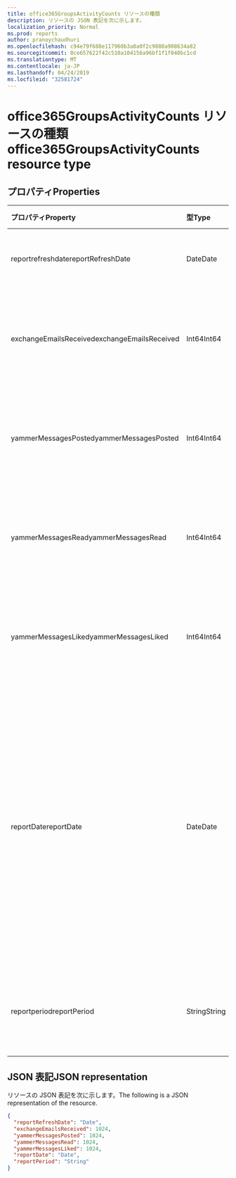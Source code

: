 ```yaml
---
title: office365GroupsActivityCounts リソースの種類
description: リソースの JSON 表記を次に示します。
localization_priority: Normal
ms.prod: reports
author: pranoychaudhuri
ms.openlocfilehash: c94e79f688e117960b3a8a0f2c9888a908634a82
ms.sourcegitcommit: 0ce657622f42c510a104156a96bf1f1f040bc1cd
ms.translationtype: MT
ms.contentlocale: ja-JP
ms.lasthandoff: 04/24/2019
ms.locfileid: "32581724"
---
```

# <a name="office365groupsactivitycounts-resource-type"></a><span data-ttu-id="093c5-103">office365GroupsActivityCounts リソースの種類</span><span class="sxs-lookup"><span data-stu-id="093c5-103">office365GroupsActivityCounts resource type</span></span>

## <a name="properties"></a><span data-ttu-id="093c5-104">プロパティ</span><span class="sxs-lookup"><span data-stu-id="093c5-104">Properties</span></span>

| <span data-ttu-id="093c5-105">プロパティ</span><span class="sxs-lookup"><span data-stu-id="093c5-105">Property</span></span>               | <span data-ttu-id="093c5-106">型</span><span class="sxs-lookup"><span data-stu-id="093c5-106">Type</span></span>   | <span data-ttu-id="093c5-107">説明</span><span class="sxs-lookup"><span data-stu-id="093c5-107">Description</span></span>                              |
| :--------------------- | :----- | ---------------------------------------- |
| <span data-ttu-id="093c5-108">reportrefreshdate</span><span class="sxs-lookup"><span data-stu-id="093c5-108">reportRefreshDate</span></span>      | <span data-ttu-id="093c5-109">Date</span><span class="sxs-lookup"><span data-stu-id="093c5-109">Date</span></span>   | <span data-ttu-id="093c5-110">コンテンツの最新の日付。</span><span class="sxs-lookup"><span data-stu-id="093c5-110">The latest date of the content.</span></span>          |
| <span data-ttu-id="093c5-111">exchangeEmailsReceived</span><span class="sxs-lookup"><span data-stu-id="093c5-111">exchangeEmailsReceived</span></span> | <span data-ttu-id="093c5-112">Int64</span><span class="sxs-lookup"><span data-stu-id="093c5-112">Int64</span></span>  | <span data-ttu-id="093c5-113">グループメールボックスで受信したメールの数。</span><span class="sxs-lookup"><span data-stu-id="093c5-113">The number of emails received by Group mailboxes.</span></span> |
| <span data-ttu-id="093c5-114">yammerMessagesPosted</span><span class="sxs-lookup"><span data-stu-id="093c5-114">yammerMessagesPosted</span></span>   | <span data-ttu-id="093c5-115">Int64</span><span class="sxs-lookup"><span data-stu-id="093c5-115">Int64</span></span>  | <span data-ttu-id="093c5-116">Yammer グループに投稿されたメッセージの数。</span><span class="sxs-lookup"><span data-stu-id="093c5-116">The number of messages posted to Yammer groups.</span></span> |
| <span data-ttu-id="093c5-117">yammerMessagesRead</span><span class="sxs-lookup"><span data-stu-id="093c5-117">yammerMessagesRead</span></span>     | <span data-ttu-id="093c5-118">Int64</span><span class="sxs-lookup"><span data-stu-id="093c5-118">Int64</span></span>  | <span data-ttu-id="093c5-119">Yammer グループで読み取られたメッセージの数。</span><span class="sxs-lookup"><span data-stu-id="093c5-119">The number of messages read in Yammer groups.</span></span> |
| <span data-ttu-id="093c5-120">yammerMessagesLiked</span><span class="sxs-lookup"><span data-stu-id="093c5-120">yammerMessagesLiked</span></span>    | <span data-ttu-id="093c5-121">Int64</span><span class="sxs-lookup"><span data-stu-id="093c5-121">Int64</span></span>  | <span data-ttu-id="093c5-122">Yammer グループに賛同されたメッセージの数。</span><span class="sxs-lookup"><span data-stu-id="093c5-122">The number of messages liked in Yammer groups.</span></span> |
| <span data-ttu-id="093c5-123">reportDate</span><span class="sxs-lookup"><span data-stu-id="093c5-123">reportDate</span></span>             | <span data-ttu-id="093c5-124">Date</span><span class="sxs-lookup"><span data-stu-id="093c5-124">Date</span></span>   | <span data-ttu-id="093c5-125">グループメールボックスに送信されたメールの数またはメッセージ数が Yammer グループで投稿、読み取り、または賛同された日付</span><span class="sxs-lookup"><span data-stu-id="093c5-125">The date on which a number of emails were sent to a group mailbox or a number of messages were posted, read, or liked in a Yammer group</span></span> |
| <span data-ttu-id="093c5-126">reportperiod</span><span class="sxs-lookup"><span data-stu-id="093c5-126">reportPeriod</span></span>           | <span data-ttu-id="093c5-127">String</span><span class="sxs-lookup"><span data-stu-id="093c5-127">String</span></span> | <span data-ttu-id="093c5-128">レポートの対象となる日数を指定します。</span><span class="sxs-lookup"><span data-stu-id="093c5-128">The number of days the report covers.</span></span>    |

## <a name="json-representation"></a><span data-ttu-id="093c5-129">JSON 表記</span><span class="sxs-lookup"><span data-stu-id="093c5-129">JSON representation</span></span>

<span data-ttu-id="093c5-130">リソースの JSON 表記を次に示します。</span><span class="sxs-lookup"><span data-stu-id="093c5-130">The following is a JSON representation of the resource.</span></span>

<!-- {
  "blockType": "resource",
  "@odata.type": "microsoft.graph.office365GroupsActivityCounts"
} -->

```json
{
  "reportRefreshDate": "Date", 
  "exchangeEmailsReceived": 1024, 
  "yammerMessagesPosted": 1024, 
  "yammerMessagesRead": 1024, 
  "yammerMessagesLiked": 1024, 
  "reportDate": "Date", 
  "reportPeriod": "String"
}
```
